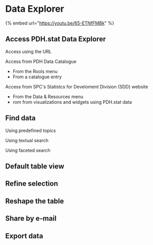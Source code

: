 # Data Explorer



{% embed url="https://youtu.be/65-ETNfFMBk" %}

## Access PDH.stat Data Explorer

Access using the URL

Access from PDH Data Catalogue 

* From the Rools menu
* From a catalogue entry

Access from SPC's Statistcs for Develoment Division \(SDD\) website

* From the Data & Resources menu
* rom from visualizations and widgets using PDH.stat data

## Find data

Using predefined topics

Using textual search

Using faceted search

## Default table view

## Refine selection

## Reshape the table

## Share by e-mail

## Export data





